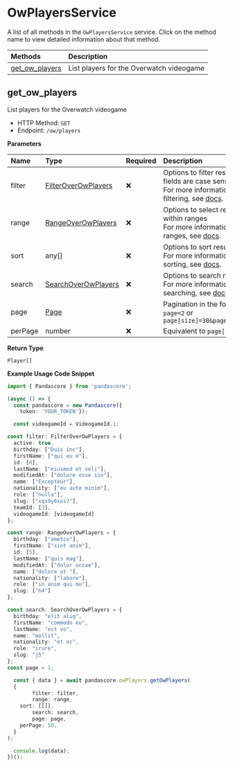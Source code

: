 # OwPlayersService

A list of all methods in the `OwPlayersService` service. Click on the method name to view detailed information about that method.

| Methods                           | Description                              |
| :-------------------------------- | :--------------------------------------- |
| [get_ow_players](#get_ow_players) | List players for the Overwatch videogame |

## get_ow_players

List players for the Overwatch videogame

- HTTP Method: `GET`
- Endpoint: `/ow/players`

**Parameters**

| Name    | Type                                                    | Required | Description                                                                                                                                         |
| :------ | :------------------------------------------------------ | :------- | :-------------------------------------------------------------------------------------------------------------------------------------------------- |
| filter  | [FilterOverOwPlayers](../models/FilterOverOwPlayers.md) | ❌       | Options to filter results. String fields are case sensitive <br/>For more information on filtering, see [docs](/docs/filtering-and-sorting#filter). |
| range   | [RangeOverOwPlayers](../models/RangeOverOwPlayers.md)   | ❌       | Options to select results within ranges <br/>For more information on ranges, see [docs](/docs/filtering-and-sorting#range).                         |
| sort    | any[]                                                   | ❌       | Options to sort results <br/>For more information on sorting, see [docs](/docs/filtering-and-sorting#sort).                                         |
| search  | [SearchOverOwPlayers](../models/SearchOverOwPlayers.md) | ❌       | Options to search results <br/>For more information on searching, see [docs](/docs/filtering-and-sorting#search).                                   |
| page    | [Page](../models/Page.md)                               | ❌       | Pagination in the form of `page=2` or `page[size]=30&page[number]=2`                                                                                |
| perPage | number                                                  | ❌       | Equivalent to `page[size]`                                                                                                                          |

**Return Type**

`Player[]`

**Example Usage Code Snippet**

```typescript
import { Pandascore } from 'pandascore';

(async () => {
  const pandascore = new Pandascore({
	token: 'YOUR_TOKEN'});

  const videogameId = VideogameId.1;

const filter: FilterOverOwPlayers = {
  active: true,
  birthday: ["Duis inc"],
  firstName: ["qui eu e"],
  id: [8],
  lastName: ["eiusmod et veli"],
  modifiedAt: ["dolore esse sin"],
  name: ["Excepteur"],
  nationality: ["eu aute minim"],
  role: ["nulla"],
  slug: ["xqs9y6xui7"],
  teamId: [3],
  videogameId: [videogameId]
};

const range: RangeOverOwPlayers = {
  birthday: ["ametco"],
  firstName: ["sint anim"],
  id: [5],
  lastName: ["quis mag"],
  modifiedAt: ["dolor occae"],
  name: ["dolore ut "],
  nationality: ["labore"],
  role: ["in anim qui mo"],
  slug: ["h4"]
};

const search: SearchOverOwPlayers = {
  birthday: "elit aliq",
  firstName: "commodo eu",
  lastName: "est vo",
  name: "mollit",
  nationality: "et oc",
  role: "irure",
  slug: "j5"
};
const page = 1;

  const { data } = await pandascore.owPlayers.getOwPlayers(
  {
		filter: filter,
		range: range,
    sort: [[]],
		search: search,
		page: page,
    perPage: 50,
  }
);

  console.log(data);
})();
```
